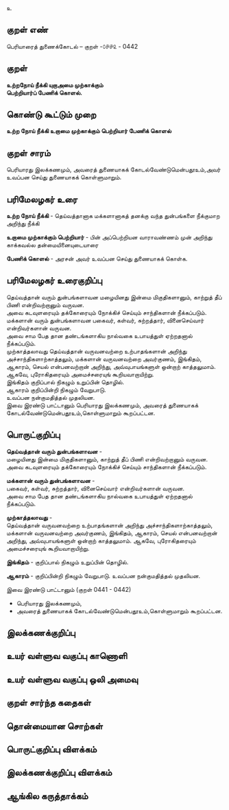 உ

## குறள் எண் 

பெரியாரைத் துணைக்கோடல் – குறள் -௦௪௪௨ - 0442  

## குறள் 

**உற்றநோய் நீக்கி யுறாஅமை முற்காக்கும்  
பெற்றியார்ப் பேணிக் கொளல்.**

## கொண்டு கூட்டும் முறை

**உற்ற நோய் நீக்கி உறாமை முற்காக்கும் பெற்றியார் பேணிக் கொளல்**  

## குறள் சாரம் 

பெரியாரது இலக்கணமும், அவரைத் துணையாகக் கோடல்வேண்டுமென்பதூஉம்,அவர் உவப்பன செய்து துணையாகக் கொள்ளுமாறும்.  

## பரிமேலழகர் உரை

**உற்ற நோய் நீக்கி** - தெய்வத்தானாக மக்களானாகத் தனக்கு வந்த துன்பங்களை நீக்குமாற அறிந்து நீக்கி  

**உறாமை முற்காக்கும் பெற்றியார்** - பின் அப்பெற்றியன வாராவண்ணம் முன் அறிந்து காக்கவல்ல தன்மையினையுடையாரை  

**பேணிக் கொளல்** - அரசன் அவர் உவப்பன செய்து துணையாகக் கொள்க.   

## பரிமேலழகர் உரைகுறிப்பு   

தெய்வத்தான் வரும் துன்பங்களாவன மழையினது இன்மை மிகுதிகளானும், காற்றுத் தீப் பிணி என்றிவற்றானும் வருவன.  
அவை கடவுளரையும் தக்கோரையும் நோக்கிச் செய்யும் சாந்திகளான் நீக்கப்படும்.  
மக்களான் வரும் துன்பங்களாவன பகைவர், கள்வர், சுற்றத்தார், வினைசெய்வார் என்றிவர்களான் வருவன.   
அவை சாம பேத தான தண்டங்களாகிய நால்வகை உபாயத்துள் ஏற்றதனால் நீக்கப்படும்.  
முற்காத்தலாவது தெய்வத்தான் வருவனவற்றை உற்பாதங்களான் அறிந்து அச்சாந்திகளாற்காத்தலும், மக்களான் வருவனவற்றை அவர்குணம், இங்கிதம், ஆகாரம், செயல் என்பனவற்றான் அறிந்து, அவ்வுபாயங்களுள் ஒன்றாற் காத்தலுமாம்.  
ஆகவே, புரோகிதரையும் அமைச்சரையுங் கூறியவாறாயிற்று.  
இங்கிதம் குறிப்பால் நிகழும் உறுப்பின் தொழில்.  
ஆகாரம் குறிப்பின்றி நிகழும் வேறுபாடு.  
உவப்பன நன்குமதித்தல் முதலியன.  
இவை இரண்டு பாட்டானும் பெரியாரது இலக்கணமும், அவரைத் துணையாகக் கோடல்வேண்டுமென்பதூஉம்,கொள்ளுமாறும் கூறப்பட்டன.  

## பொருட்குறிப்பு 

**தெய்வத்தான் வரும் துன்பங்களாவன** -   
மழையினது இன்மை மிகுதிகளானும், காற்றுத் தீப் பிணி என்றிவற்றானும் வருவன.   
அவை கடவுளரையும் தக்கோரையும் நோக்கிச் செய்யும் சாந்திகளான் நீக்கப்படும்.  

**மக்களான் வரும் துன்பங்களாவன** -   
பகைவர், கள்வர், சுற்றத்தார், வினைசெய்வார் என்றிவர்களான் வருவன.   
அவை சாம பேத தான தண்டங்களாகிய நால்வகை உபாயத்துள் ஏற்றதனால் நீக்கப்படும்.   

**முற்காத்தலாவது** -  
தெய்வத்தான் வருவனவற்றை உற்பாதங்களான் அறிந்து அச்சாந்திகளாற்காத்தலும், மக்களான் வருவனவற்றை அவர்குணம், இங்கிதம், ஆகாரம், செயல் என்பனவற்றான் அறிந்து, அவ்வுபாயங்களுள் ஒன்றாற் காத்தலுமாம். 
ஆகவே, புரோகிதரையும் அமைச்சரையுங் கூறியவாறாயிற்று.   

**இங்கிதம்** - குறிப்பால் நிகழும் உறுப்பின் தொழில்.   

**ஆகாரம்** - குறிப்பின்றி நிகழும் வேறுபாடு. உவப்பன நன்குமதித்தல் முதலியன.   

இவை இரண்டு பாட்டானும் (குறள் 0441 - 0442)   
* பெரியாரது இலக்கணமும்,  
* அவரைத் துணையாகக் கோடல்வேண்டுமென்பதூஉம்,கொள்ளுமாறும் கூறப்பட்டன. 

## இலக்கணக்குறிப்பு  


## உயர் வள்ளுவ வகுப்பு காணொளி


## உயர் வள்ளுவ வகுப்பு ஒலி அமைவு 

 
## குறள் சார்ந்த கதைகள் 


## தொன்மையான சொற்கள்


## பொருட்குறிப்பு விளக்கம்


## இலக்கணக்குறிப்பு விளக்கம்


## ஆங்கில கருத்தாக்கம் 


